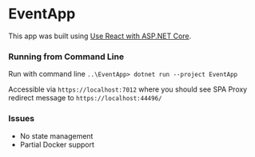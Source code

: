 # EventApp
This app was built using [Use React with ASP.NET Core](https://learn.microsoft.com/en-us/aspnet/core/client-side/spa/react?view=aspnetcore-7.0&tabs=visual-studio).

### Running from Command Line

Run with command line
`..\EventApp> dotnet run --project EventApp`
 
Accessible via `https://localhost:7012` where you should see SPA Proxy redirect message to `https://localhost:44496/`

### Issues
+ No state management
+ Partial Docker support
